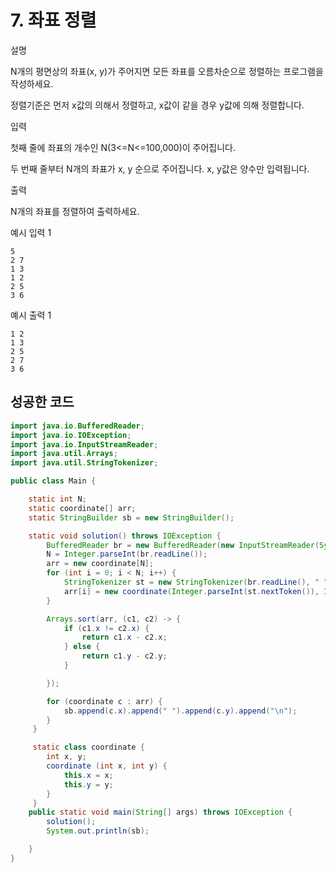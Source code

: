 # 7. 좌표 정렬

설명

N개의 평면상의 좌표(x, y)가 주어지면 모든 좌표를 오름차순으로 정렬하는 프로그램을 작성하세요.

정렬기준은 먼저 x값의 의해서 정렬하고, x값이 같을 경우 y값에 의해 정렬합니다.



입력

첫째 줄에 좌표의 개수인 N(3<=N<=100,000)이 주어집니다.

두 번째 줄부터 N개의 좌표가 x, y 순으로 주어집니다. x, y값은 양수만 입력됩니다.



출력

N개의 좌표를 정렬하여 출력하세요.



예시 입력 1 

```
5
2 7
1 3
1 2
2 5
3 6
```

예시 출력 1

```
1 2
1 3
2 5
2 7
3 6
```



## 성공한 코드

~~~java
import java.io.BufferedReader;
import java.io.IOException;
import java.io.InputStreamReader;
import java.util.Arrays;
import java.util.StringTokenizer;

public class Main {

    static int N;
    static coordinate[] arr;
    static StringBuilder sb = new StringBuilder();

    static void solution() throws IOException {
        BufferedReader br = new BufferedReader(new InputStreamReader(System.in));
        N = Integer.parseInt(br.readLine());
        arr = new coordinate[N];
        for (int i = 0; i < N; i++) {
            StringTokenizer st = new StringTokenizer(br.readLine(), " ");
            arr[i] = new coordinate(Integer.parseInt(st.nextToken()), Integer.parseInt(st.nextToken()));
        }

        Arrays.sort(arr, (c1, c2) -> {
            if (c1.x != c2.x) {
                return c1.x - c2.x;
            } else {
                return c1.y - c2.y;
            }

        });

        for (coordinate c : arr) {
            sb.append(c.x).append(" ").append(c.y).append("\n");
        }
     }

     static class coordinate {
        int x, y;
        coordinate (int x, int y) {
            this.x = x;
            this.y = y;
        }
     }
    public static void main(String[] args) throws IOException {
        solution();
        System.out.println(sb);

    }
}
~~~

